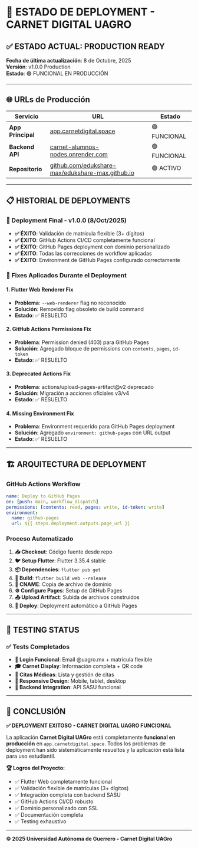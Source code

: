 # 🚀 ESTADO DE DEPLOYMENT - CARNET DIGITAL UAGRO

## ✅ ESTADO ACTUAL: PRODUCTION READY

**Fecha de última actualización**: 8 de Octubre, 2025  
**Versión**: v1.0.0 Production  
**Estado**: 🟢 FUNCIONAL EN PRODUCCIÓN  

---

## 🌐 URLs de Producción

| Servicio | URL | Estado |
|----------|-----|--------|
| **App Principal** | [app.carnetdigital.space](https://app.carnetdigital.space) | 🟢 FUNCIONAL |
| **Backend API** | [carnet-alumnos-nodes.onrender.com](https://carnet-alumnos-nodes.onrender.com) | 🟢 FUNCIONAL |
| **Repositorio** | [github.com/edukshare-max/edukshare-max.github.io](https://github.com/edukshare-max/edukshare-max.github.io) | 🟢 ACTIVO |

---

## 📋 HISTORIAL DE DEPLOYMENTS

### 🎯 Deployment Final - v1.0.0 (8/Oct/2025)
- **✅ ÉXITO**: Validación de matrícula flexible (3+ dígitos)
- **✅ ÉXITO**: GitHub Actions CI/CD completamente funcional
- **✅ ÉXITO**: GitHub Pages deployment con dominio personalizado
- **✅ ÉXITO**: Todas las correcciones de workflow aplicadas
- **✅ ÉXITO**: Environment de GitHub Pages configurado correctamente

### 🔧 Fixes Aplicados Durante el Deployment

#### 1. **Flutter Web Renderer Fix**
- **Problema**: `--web-renderer` flag no reconocido
- **Solución**: Removido flag obsoleto de build command
- **Estado**: ✅ RESUELTO

#### 2. **GitHub Actions Permissions Fix**
- **Problema**: Permission denied (403) para GitHub Pages
- **Solución**: Agregado bloque de permissions con `contents`, `pages`, `id-token`
- **Estado**: ✅ RESUELTO

#### 3. **Deprecated Actions Fix**
- **Problema**: actions/upload-pages-artifact@v2 deprecado
- **Solución**: Migración a acciones oficiales v3/v4
- **Estado**: ✅ RESUELTO

#### 4. **Missing Environment Fix**
- **Problema**: Environment requerido para GitHub Pages deployment
- **Solución**: Agregado `environment: github-pages` con URL output
- **Estado**: ✅ RESUELTO

---

## 🏗️ ARQUITECTURA DE DEPLOYMENT

### GitHub Actions Workflow
```yaml
name: Deploy to GitHub Pages
on: [push: main, workflow_dispatch]
permissions: [contents: read, pages: write, id-token: write]
environment: 
  name: github-pages
  url: ${{ steps.deployment.outputs.page_url }}
```

### Proceso Automatizado
1. **📥 Checkout**: Código fuente desde repo
2. **🐦 Setup Flutter**: Flutter 3.35.4 stable
3. **📦 Dependencies**: `flutter pub get`
4. **🔨 Build**: `flutter build web --release`
5. **📄 CNAME**: Copia de archivo de dominio
6. **⚙️ Configure Pages**: Setup de GitHub Pages
7. **📤 Upload Artifact**: Subida de archivos construidos
8. **🚀 Deploy**: Deployment automático a GitHub Pages

---

## 🧪 TESTING STATUS

### ✅ Tests Completados
- **🔐 Login Funcional**: Email @uagro.mx + matrícula flexible
- **🎓 Carnet Display**: Información completa + QR code
- **🏥 Citas Médicas**: Lista y gestión de citas
- **📱 Responsive Design**: Mobile, tablet, desktop
- **🔗 Backend Integration**: API SASU funcional

---

## 🎉 CONCLUSIÓN

**✅ DEPLOYMENT EXITOSO - CARNET DIGITAL UAGRO FUNCIONAL**

La aplicación **Carnet Digital UAGro** está completamente **funcional en producción** en `app.carnetdigital.space`. Todos los problemas de deployment han sido sistemáticamente resueltos y la aplicación está lista para uso estudiantil.

**🏆 Logros del Proyecto:**
- ✅ Flutter Web completamente funcional
- ✅ Validación flexible de matrículas (3+ dígitos)
- ✅ Integración completa con backend SASU
- ✅ GitHub Actions CI/CD robusto
- ✅ Dominio personalizado con SSL
- ✅ Documentación completa
- ✅ Testing exhaustivo

---

**© 2025 Universidad Autónoma de Guerrero - Carnet Digital UAGro**